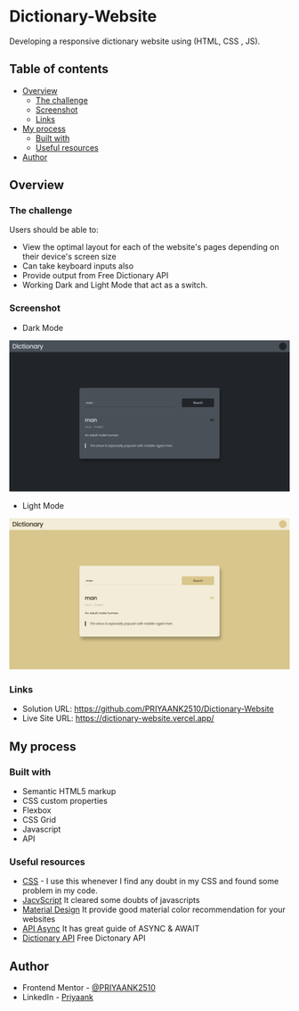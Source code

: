 # Dictionary-Website
Developing a responsive dictionary website using (HTML, CSS , JS).

## Table of contents

- [Overview](#overview)
  - [The challenge](#the-challenge)
  - [Screenshot](#screenshot)
  - [Links](#links)
- [My process](#my-process)
  - [Built with](#built-with)
  - [Useful resources](#useful-resources)
- [Author](#author)

## Overview

### The challenge

Users should be able to:

- View the optimal layout for each of the website's pages depending on their device's screen size
- Can take keyboard inputs also
- Provide output from Free Dictionary API
- Working Dark and Light Mode that act as a switch.

### Screenshot
- Dark Mode

![Screenshot Dark](https://raw.githubusercontent.com/PRIYAANK2510/Dictionary-Website/main/Screenshot(dark).jpg)
- Light Mode

![Screenshot Light](https://raw.githubusercontent.com/PRIYAANK2510/Dictionary-Website/main/Screenshot(light).jpg)

### Links

- Solution URL:  https://github.com/PRIYAANK2510/Dictionary-Website
- Live Site URL:  https://dictionary-website.vercel.app/

## My process

### Built with

- Semantic HTML5 markup
- CSS custom properties
- Flexbox
- CSS Grid
- Javascript
- API


### Useful resources

- [CSS](https://www.w3schools.com/css/) - I use this whenever I find any doubt in my CSS and found some problem in my code.
- [JacvScript](https://developer.mozilla.org/en-US/docs/Web/JavaScript) It cleared some doubts of javascripts
- [Material Design](https://www.materialpalette.com/) It provide good material color recommendation for your websites
- [API Async](https://javascript.info/async-await) It has great guide of ASYNC & AWAIT
- [Dictionary API](https://dictionaryapi.dev/) Free Dictonary API


## Author

- Frontend Mentor - [@PRIYAANK2510](https://www.frontendmentor.io/profile/PRIYAANK2510)
- LinkedIn - [Priyaank](https://www.linkedin.com/in/priyaank-25102000/)

